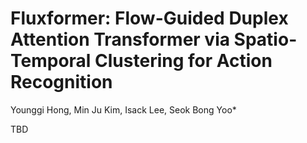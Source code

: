 # Fluxformer: Flow-Guided Duplex Attention Transformer via Spatio-Temporal Clustering for Action Recognition
Younggi Hong, Min Ju Kim, Isack Lee, Seok Bong Yoo*


TBD
